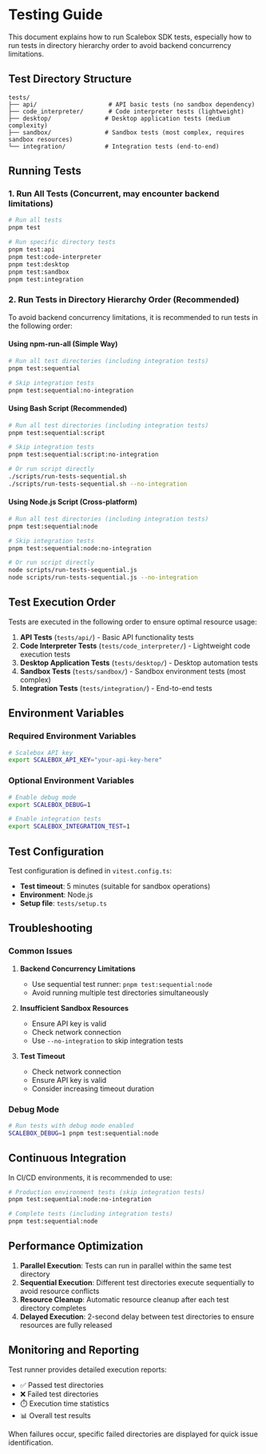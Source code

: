 # Testing Guide

This document explains how to run Scalebox SDK tests, especially how to run tests in directory hierarchy order to avoid backend concurrency limitations.

## Test Directory Structure

```
tests/
├── api/                    # API basic tests (no sandbox dependency)
├── code_interpreter/       # Code interpreter tests (lightweight)
├── desktop/               # Desktop application tests (medium complexity)
├── sandbox/               # Sandbox tests (most complex, requires sandbox resources)
└── integration/           # Integration tests (end-to-end)
```

## Running Tests

### 1. Run All Tests (Concurrent, may encounter backend limitations)

```bash
# Run all tests
pnpm test

# Run specific directory tests
pnpm test:api
pnpm test:code-interpreter
pnpm test:desktop
pnpm test:sandbox
pnpm test:integration
```

### 2. Run Tests in Directory Hierarchy Order (Recommended)

To avoid backend concurrency limitations, it is recommended to run tests in the following order:

#### Using npm-run-all (Simple Way)

```bash
# Run all test directories (including integration tests)
pnpm test:sequential

# Skip integration tests
pnpm test:sequential:no-integration
```

#### Using Bash Script (Recommended)

```bash
# Run all test directories (including integration tests)
pnpm test:sequential:script

# Skip integration tests
pnpm test:sequential:script:no-integration

# Or run script directly
./scripts/run-tests-sequential.sh
./scripts/run-tests-sequential.sh --no-integration
```

#### Using Node.js Script (Cross-platform)

```bash
# Run all test directories (including integration tests)
pnpm test:sequential:node

# Skip integration tests
pnpm test:sequential:node:no-integration

# Or run script directly
node scripts/run-tests-sequential.js
node scripts/run-tests-sequential.js --no-integration
```

## Test Execution Order

Tests are executed in the following order to ensure optimal resource usage:

1. **API Tests** (`tests/api/`) - Basic API functionality tests
2. **Code Interpreter Tests** (`tests/code_interpreter/`) - Lightweight code execution tests
3. **Desktop Application Tests** (`tests/desktop/`) - Desktop automation tests
4. **Sandbox Tests** (`tests/sandbox/`) - Sandbox environment tests (most complex)
5. **Integration Tests** (`tests/integration/`) - End-to-end tests

## Environment Variables

### Required Environment Variables

```bash
# Scalebox API key
export SCALEBOX_API_KEY="your-api-key-here"
```

### Optional Environment Variables

```bash
# Enable debug mode
export SCALEBOX_DEBUG=1

# Enable integration tests
export SCALEBOX_INTEGRATION_TEST=1
```

## Test Configuration

Test configuration is defined in `vitest.config.ts`:

- **Test timeout**: 5 minutes (suitable for sandbox operations)
- **Environment**: Node.js
- **Setup file**: `tests/setup.ts`

## Troubleshooting

### Common Issues

1. **Backend Concurrency Limitations**
   - Use sequential test runner: `pnpm test:sequential:node`
   - Avoid running multiple test directories simultaneously

2. **Insufficient Sandbox Resources**
   - Ensure API key is valid
   - Check network connection
   - Use `--no-integration` to skip integration tests

3. **Test Timeout**
   - Check network connection
   - Ensure API key is valid
   - Consider increasing timeout duration

### Debug Mode

```bash
# Run tests with debug mode enabled
SCALEBOX_DEBUG=1 pnpm test:sequential:node
```

## Continuous Integration

In CI/CD environments, it is recommended to use:

```bash
# Production environment tests (skip integration tests)
pnpm test:sequential:node:no-integration

# Complete tests (including integration tests)
pnpm test:sequential:node
```

## Performance Optimization

1. **Parallel Execution**: Tests can run in parallel within the same test directory
2. **Sequential Execution**: Different test directories execute sequentially to avoid resource conflicts
3. **Resource Cleanup**: Automatic resource cleanup after each test directory completes
4. **Delayed Execution**: 2-second delay between test directories to ensure resources are fully released

## Monitoring and Reporting

Test runner provides detailed execution reports:

- ✅ Passed test directories
- ❌ Failed test directories
- ⏱️ Execution time statistics
- 📊 Overall test results

When failures occur, specific failed directories are displayed for quick issue identification.
